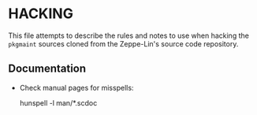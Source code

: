 HACKING
=======

This file attempts to describe the rules and notes to use when hacking
the `pkgmaint` sources cloned from the Zeppe-Lin's source code
repository.


Documentation
-------------

* Check manual pages for misspells:

    hunspell -l man/*.scdoc
